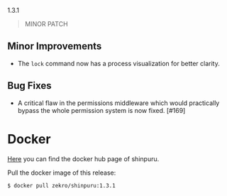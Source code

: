 1.3.1

> MINOR PATCH

## Minor Improvements

- The `lock` command now has a process visualization for better clarity.

## Bug Fixes

- A critical flaw in the permissions middleware which would practically bypass the whole permission system is now fixed. [#169]

# Docker

[Here](https://hub.docker.com/r/zekro/shinpuru) you can find the docker hub page of shinpuru.

Pull the docker image of this release:
```
$ docker pull zekro/shinpuru:1.3.1
```